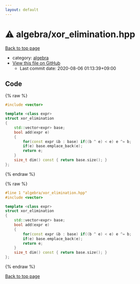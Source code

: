 ```yaml
---
layout: default
---
```


<!-- mathjax config similar to math.stackexchange -->
<script type="text/javascript" async
  src="https://cdnjs.cloudflare.com/ajax/libs/mathjax/2.7.5/MathJax.js?config=TeX-MML-AM_CHTML">
</script>
<script type="text/x-mathjax-config">
  MathJax.Hub.Config({
    TeX: { equationNumbers: { autoNumber: "AMS" }},
    tex2jax: {
      inlineMath: [ ['$','$'] ],
      processEscapes: true
    },
    "HTML-CSS": { matchFontHeight: false },
    displayAlign: "left",
    displayIndent: "2em"
  });
</script>

<script type="text/javascript" src="https://cdnjs.cloudflare.com/ajax/libs/jquery/3.4.1/jquery.min.js"></script>
<script src="https://cdn.jsdelivr.net/npm/jquery-balloon-js@1.1.2/jquery.balloon.min.js" integrity="sha256-ZEYs9VrgAeNuPvs15E39OsyOJaIkXEEt10fzxJ20+2I=" crossorigin="anonymous"></script>
<script type="text/javascript" src="../../assets/js/copy-button.js"></script>
<link rel="stylesheet" href="../../assets/css/copy-button.css" />


# :warning: algebra/xor_elimination.hpp

<a href="../../index.html">Back to top page</a>

* category: <a href="../../index.html#384712ec65183407ac811fff2f4c4798">algebra</a>
* <a href="{{ site.github.repository_url }}/blob/master/algebra/xor_elimination.hpp">View this file on GitHub</a>
    - Last commit date: 2020-08-06 01:13:39+09:00




## Code

<a id="unbundled"></a>
{% raw %}
```cpp
#include <vector>

template <class expr>
struct xor_elimination
{
    std::vector<expr> base;
    bool add(expr e)
    {
        for(const expr &b : base) if((b ^ e) < e) e ^= b;
        if(e) base.emplace_back(e);
        return e;
    }
    size_t dim() const { return base.size(); }
};

```
{% endraw %}

<a id="bundled"></a>
{% raw %}
```cpp
#line 1 "algebra/xor_elimination.hpp"
#include <vector>

template <class expr>
struct xor_elimination
{
    std::vector<expr> base;
    bool add(expr e)
    {
        for(const expr &b : base) if((b ^ e) < e) e ^= b;
        if(e) base.emplace_back(e);
        return e;
    }
    size_t dim() const { return base.size(); }
};

```
{% endraw %}

<a href="../../index.html">Back to top page</a>

